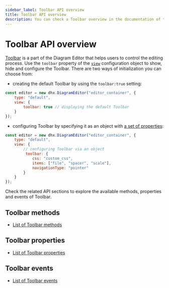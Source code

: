 ```yaml
---
sidebar_label: Toolbar API overview
title: Toolbar API overview 
description: You can check a Toolbar overview in the documentation of the DHTMLX JavaScript Diagram library. Browse developer guides and API reference, try out code examples and live demos, and download a free 30-day evaluation version of DHTMLX Diagram.
---
```


# Toolbar API overview

[Toolbar](/guides/diagram_editor/toolbar/) is a part of the Diagram Editor that helps users to control the editing process. Use the `toolbar` property of the [`view`](/api/diagram_editor/editor/config/view_property/) configuration object to show, hide and configure the Toolbar. There are two ways of initialization you can choose from:

- creating the default Toolbar by using the `toolbar:true` setting:

~~~js
const editor = new dhx.DiagramEditor("editor_container", {
    type: "default",
    view: {
        toolbar: true // displaying the default Toolbar
    }
});
~~~ 

- configuring Toolbar by specifying it as an object with [a set of properties](/category/toolbar-properties/):

~~~js
const editor = new dhx.DiagramEditor("editor_container", {
    type: "default",
    view: {
    	// configuring Toolbar via an object
         toolbar: {
            css: "custom_css",
            items: ["file", "spacer", "scale"],
            navigationType: "pointer"
        }
    }
});
~~~

Check the related API sections to explore the available methods, properties and events of Toolbar.

## Toolbar methods

- [List of Toolbar methods](/api/diagram_editor/toolbar/methods/overview/)

## Toolbar properties

- [List of Toolbar properties](/category/toolbar-properties/)

## Toolbar events

- [List of Toolbar events](/api/diagram_editor/toolbar/events/overview/)